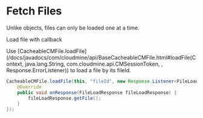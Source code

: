 # Fetch Files

Unlike objects, files can only be loaded one at a time.

Load file with callback

Use [CacheableCMFile.loadFile](/docs/javadocs/com/cloudmine/api/BaseCacheableCMFile.html#loadFile(Context, java.lang.String, com.cloudmine.api.CMSessionToken, , Response.ErrorListener)) to load a file by its fileId.

```java
CacheableCMFile.loadFile(this, "fileId", new Response.Listener<FileLoadResponse>() {
    @Override
    public void onResponse(FileLoadResponse fileLoadResponse) {
        fileLoadResponse.getFile();
    }
});
```

